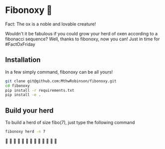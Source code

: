 # Fibonoxy :ox:

Fact: The ox is a noble and lovable creature!

Wouldn't it be fabulous if you could grow your herd of oxen according to a fibonacci sequence? Well, thanks to fibonoxy, now you can! Just in time for \#FactOxFriday

## Installation
In a few simply command, fibonoxy can be all yours!

```bash
git clone git@github.com:MthwRobinson/fibonoxy.git
cd fibonoxy
pip install -r requirements.txt
pip install -e .
```

## Build your herd
To build a herd of size fibo(7), just type the following command

```bash
fibonoxy herd -n 7
```
:ox:  :ox:  :ox:  :ox:  :ox:  :ox:  :ox:  :ox:  :ox:  :ox:  :ox:  :ox:  :ox:
